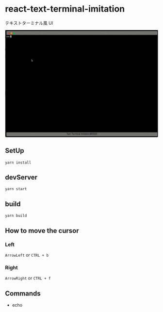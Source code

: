 # react-text-terminal-imitation

テキストターミナル風 UI

![demo](./demo.gif)

## SetUp

```
yarn install
```

## devServer

```
yarn start
```

## build

```
yarn build
```

## How to move the cursor

### Left

`ArrowLeft` or `CTRL + b`

### Right

`ArrowRight` or `CTRL + f`

## Commands

- echo